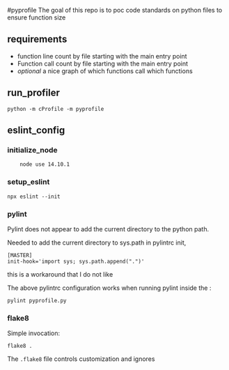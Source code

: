 #pyprofile
The goal of this repo is to poc code standards on python files to ensure function size

## requirements
- function line count by file starting with the main entry point
- Function call count by file starting with the main entry point
- *optional* a nice graph of which functions call which functions

## run_profiler
```
python -m cProfile -m pyprofile
```

## eslint_config

### initialize_node
```
    node use 14.10.1
```

### setup_eslint
```
npx eslint --init
```

### pylint
Pylint does not appear to add the current directory to the python path.

Needed to add the current directory to sys.path in pylintrc init,

```
[MASTER]
init-hook='import sys; sys.path.append(".")'
```
this is a workaround that I do not like

The above pylintrc configuration works when running pylint inside the :

```
pylint pyprofile.py
```

### flake8
Simple invocation:
```
flake8 .
```

The ```.flake8``` file controls customization and ignores